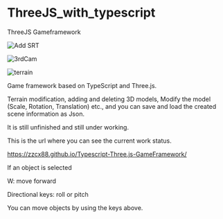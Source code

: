 # ThreeJS_with_typescript
ThreeJS Gameframework

![Add   SRT](https://user-images.githubusercontent.com/28297467/219438755-5855d5c4-f30d-4fdc-8a1c-ab5b8251367e.gif)

![3rdCam](https://user-images.githubusercontent.com/28297467/219438969-336d03b3-00dd-4791-bbc3-f0ef847ae40d.gif)

![terrain](https://user-images.githubusercontent.com/28297467/219438696-46cb1190-487a-4b7f-9601-f2ff767bd79d.gif)

Game framework based on TypeScript and Three.js.

Terrain modification, adding and deleting 3D models,
Modify the model (Scale, Rotation, Translation)
etc., and you can save and load the created scene information as Json.

It is still unfinished and still under working.

This is the url where you can see the current work status.

https://zzcx88.github.io/Typescript-Three.js-GameFramework/

If an object is selected

W: move forward

Directional keys: roll or pitch

You can move objects by using the keys above.
